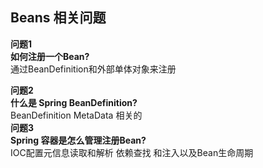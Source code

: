 ## **Beans 相关问题**

**问题1**  
**如何注册一个Bean?**  
  通过BeanDefinition和外部单体对象来注册

**问题2**  
**什么是 Spring BeanDefinition?**  
BeanDefinition MetaData 相关的  
**问题3**  
**Spring 容器是怎么管理注册Bean?**    
IOC配置元信息读取和解析 依赖查找 和注入以及Bean生命周期